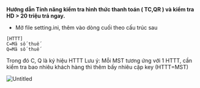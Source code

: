 **Hướng dẫn Tính năng kiểm tra hình thức thanh toán ( TC,QR ) và kiểm tra HD > 20 triệu trả ngay.**

- Mở file setting.ini, thêm vào dòng cuối theo cấu trúc sau 
```
[HTTT]
C=Mã số thuế
Q=Mã số thuế
```
Trong đó C, Q là ký hiệu HTTT
Lưu ý: Mỗi MST tương ứng với 1 HTTT, cần kiểm tra bao nhiêu khách hàng thì thêm bấy nhiêu cặp key (HTTT=MST)

![Untitled](https://github.com/chinhanh09/Tool-HD-TN/assets/59678311/4a0d9f6a-0a65-4934-ada5-a9088f86d295)
